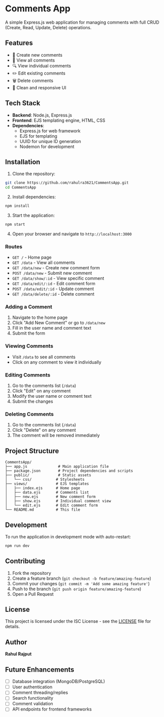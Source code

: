# Comments App

A simple Express.js web application for managing comments with full CRUD (Create, Read, Update, Delete) operations.

## Features

- 📝 Create new comments
- 👀 View all comments
- 🔍 View individual comments
- ✏️ Edit existing comments
- 🗑️ Delete comments
- 🎨 Clean and responsive UI

## Tech Stack

- **Backend**: Node.js, Express.js
- **Frontend**: EJS templating engine, HTML, CSS
- **Dependencies**: 
  - Express.js for web framework
  - EJS for templating
  - UUID for unique ID generation
  - Nodemon for development

## Installation

1. Clone the repository:
```bash
git clone https://github.com/rahulra3621/CommentsApp.git
cd CommentsApp
```

2. Install dependencies:
```bash
npm install
```

3. Start the application:
```bash
npm start
```

4. Open your browser and navigate to `http://localhost:3000`

### Routes

- `GET /` - Home page
- `GET /data` - View all comments
- `GET /data/new` - Create new comment form
- `POST /data/new` - Submit new comment
- `GET /data/show/:id` - View specific comment
- `GET /data/edit/:id` - Edit comment form
- `POST /data/edit/:id` - Update comment
- `GET /data/delete/:id` - Delete comment

### Adding a Comment

1. Navigate to the home page
2. Click "Add New Comment" or go to `/data/new`
3. Fill in the user name and comment text
4. Submit the form

### Viewing Comments

- Visit `/data` to see all comments
- Click on any comment to view it individually

### Editing Comments

1. Go to the comments list (`/data`)
2. Click "Edit" on any comment
3. Modify the user name or comment text
4. Submit the changes

### Deleting Comments

1. Go to the comments list (`/data`)
2. Click "Delete" on any comment
3. The comment will be removed immediately

## Project Structure

```
CommentsApp/
├── app.js              # Main application file
├── package.json        # Project dependencies and scripts
├── public/             # Static assets
│   └── css/           # Stylesheets
├── views/             # EJS templates
│   ├── index.ejs      # Home page
│   ├── data.ejs       # Comments list
│   ├── new.ejs        # New comment form
│   ├── show.ejs       # Individual comment view
│   └── edit.ejs       # Edit comment form
└── README.md          # This file
```

## Development

To run the application in development mode with auto-restart:

```bash
npm run dev
```

## Contributing

1. Fork the repository
2. Create a feature branch (`git checkout -b feature/amazing-feature`)
3. Commit your changes (`git commit -m 'Add some amazing feature'`)
4. Push to the branch (`git push origin feature/amazing-feature`)
5. Open a Pull Request

## License

This project is licensed under the ISC License - see the [LICENSE](LICENSE) file for details.

## Author

**Rahul Rajput**

## Future Enhancements

- [ ] Database integration (MongoDB/PostgreSQL)
- [ ] User authentication
- [ ] Comment threading/replies
- [ ] Search functionality
- [ ] Comment validation
- [ ] API endpoints for frontend frameworks
